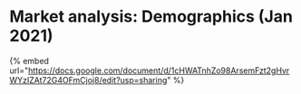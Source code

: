 # Market analysis: Demographics (Jan 2021)



{% embed url="https://docs.google.com/document/d/1cHWATnhZo98ArsemFzt2gHvrWYzIZAt72G4OFmCjoj8/edit?usp=sharing" %}
